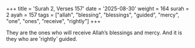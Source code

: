 +++
title = 'Surah 2, Verses 157'
date = '2025-08-30'
weight = 164
surah = 2
ayah = 157
tags = ["allah", "blessing", "blessings", "guided", "mercy", "one", "ones", "receive", "rightly"]
+++

They are the ones who will receive Allah’s blessings and mercy. And it is they who are ˹rightly˺ guided.